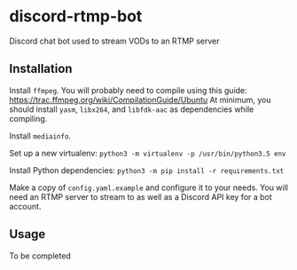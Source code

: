 # discord-rtmp-bot
Discord chat bot used to stream VODs to an RTMP server

## Installation
Install `ffmpeg`. You will probably need to compile using this guide: https://trac.ffmpeg.org/wiki/CompilationGuide/Ubuntu At minimum, you should install `yasm`, `libx264`, and `libfdk-aac` as dependencies while compiling.

Install `mediainfo`.

Set up a new virtualenv: `python3 -m virtualenv -p /usr/bin/python3.5 env`

Install Python dependencies: `python3 -m pip install -r requirements.txt`

Make a copy of `config.yaml.example` and configure it to your needs. You will need an RTMP server to stream to as well as a Discord API key for a bot account.

## Usage
To be completed
